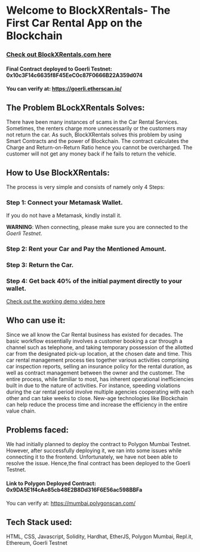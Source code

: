 # Welcome to BlockXRentals- The First Car Rental App on the Blockchain

### [Check out BlockXRentals.com here](https://varun-doshi.github.io/BlockXRentals_UrHackathon/)

#### Final Contract deployed to Goerli Testnet: 0x10c3F14c6635f8F45EeC0c87F0666B22A359d074
#### You can verify at: https://goerli.etherscan.io/

## The Problem BLockXRentals Solves:

There have been many instances of scams in the Car Rental Services. Sometimes, the renters charge more unnecessarily or the customers may not return the car. As such, BlockXRentals solves this problem by using Smart Contracts and the power of Blockchain. The contract calculates the Charge and Return-on-Return Ratio hence you cannot be overcharged. The customer will not get any money back if he fails to return the vehicle.

##  How to Use BlockXRentals:
The process is very simple and consists of namely only 4 Steps:

 ###  **Step 1**: Connect your Metamask Wallet.

If you do not have a Metamask, kindly install it.

 **WARNING**: When connecting, please make sure you are connected to the *Goerli Testnet*.

 ###  **Step 2**: Rent your Car and Pay the Mentioned Amount.
 ###  **Step 3**: Return the Car.
 ###  **Step 4**: Get back 40% of the initial payment directly to your wallet.
 
 [Check out the working demo video here](https://drive.google.com/file/d/1yrxno470kz31Cg9yP6MSqgFSi1guDICF/view?usp=sharing)

## Who can use it:
Since we all know the Car Rental business has existed for decades. The basic workflow essentially involves a customer booking a car through a channel such as telephone, and taking temporary possession of the allotted car from the designated pick-up location, at the chosen date and time. This car rental management process ties together various activities comprising car inspection reports, selling an insurance policy for the rental duration, as well as contract management between the owner and the customer. The entire process, while familiar to most, has inherent operational inefficiencies built in due to the nature of activities. For instance, speeding violations during the car rental period involve multiple agencies cooperating with each other and can take weeks to close. New-age technologies like Blockchain can help reduce the process time and increase the efficiency in the entire value chain.

##  Problems faced:
We had initially planned to deploy the contract to Polygon Mumbai Testnet. However, after successfully deploying it, we ran into some issues while connecting it to the frontend. Unfortunately, we have not been able to resolve the issue. Hence,the final contract has been deployed to the Goerli Testnet.
#### Link to Polygon Deployed Contract: 0x9DA5E1f4cAe85cb48E2B8Dd316F6E56ac598BBFa
#### 
You can verify at: https://mumbai.polygonscan.com/

## Tech Stack used:
HTML, CSS, Javascript, Solidity, Hardhat, EtherJS, Polygon Mumbai, Repl.it, Ethereum, Goerli Testnet
